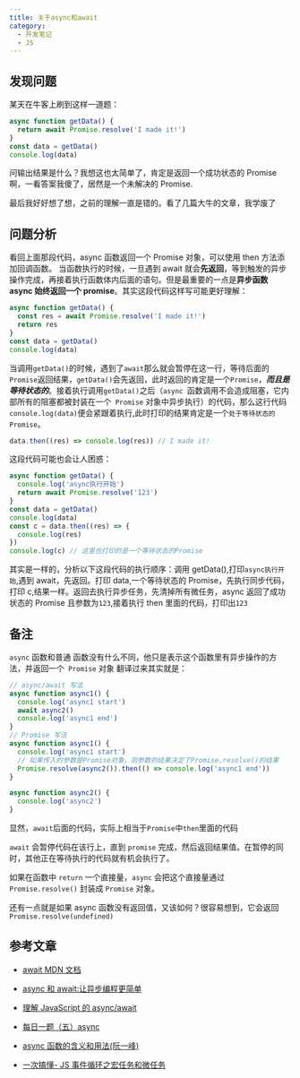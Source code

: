 ```yaml
---
title: 关于async和await
category:
  - 开发笔记
  - JS
---
```


## 发现问题

某天在牛客上刷到这样一道题：

```js
async function getData() {
  return await Promise.resolve('I made it!')
}
const data = getData()
console.log(data)
```

问输出结果是什么？我想这也太简单了，肯定是返回一个成功状态的 Promise 啊，一看答案我傻了，居然是一个未解决的 Promise.

最后我好好想了想，之前的理解一直是错的。看了几篇大牛的文章，我学废了

## 问题分析

看回上面那段代码，async 函数返回一个 Promise 对象，可以使用 then 方法添加回调函数。 当函数执行的时候，一旦遇到 await 就会**先返回**，等到触发的异步操作完成，再接着执行函数体内后面的语句。但是最重要的一点是**异步函数 async 始终返回一个 promise**。其实这段代码这样写可能更好理解：

```js
async function getData() {
  const res = await Promise.resolve('I made it!')
  return res
}
const data = getData()
console.log(data)
```

当调用`getData()`的时候，遇到了`await`那么就会暂停在这一行，等待后面的`Promise`返回结果，`getData()`会先返回，此时返回的肯定是一个`Promise`，**_而且是等待状态的_**。接着执行调用`getData()`之后（`async `函数调用不会造成阻塞，它内部所有的阻塞都被封装在一个` Promise` 对象中异步执行）的代码，那么这行代码`console.log(data)`便会紧跟着执行,此时打印的结果肯定是一个`处于等待状态的Promise`。

```js
data.then((res) => console.log(res)) // I made it!
```

这段代码可能也会让人困惑：

```js
async function getData() {
  console.log('async执行开始')
  return await Promise.resolve('123')
}
const data = getData()
console.log(data)
const c = data.then((res) => {
  console.log(res)
})
console.log(c) // 这里也打印的是一个等待状态的Promise
```

其实是一样的，分析以下这段代码的执行顺序：调用 getData(),打印`async执行开始`,遇到 await，先返回。打印 data,一个等待状态的 Promise，先执行同步代码，打印 c,结果一样。返回去执行异步任务，先清掉所有微任务，async 返回了成功状态的 Promise 且参数为`123`,接着执行 then 里面的代码，打印出`123`

## 备注

`async` 函数和普通 函数没有什么不同，他只是表示这个函数里有异步操作的方法，并返回一个` Promise` 对象
翻译过来其实就是：

```js
// async/await 写法
async function async1() {
  console.log('async1 start')
  await async2()
  console.log('async1 end')
}
// Promise 写法
async function async1() {
  console.log('async1 start')
  // 如果传入的参数是Promise对象，则参数的结果决定了Promise.resolve()的结果
  Promise.resolve(async2()).then(() => console.log('async1 end'))
}

async function async2() {
  console.log('async2')
}
```

显然，`await`后面的代码，实际上相当于`Promise`中`then`里面的代码

`await` 会暂停代码在该行上，直到 `promise` 完成，然后返回结果值。在暂停的同时，其他正在等待执行的代码就有机会执行了。

如果在函数中 `return` 一个直接量，`async` 会把这个直接量通过 `Promise.resolve()` 封装成 `Promise` 对象。

还有一点就是如果 async 函数没有返回值，又该如何？很容易想到，它会返回 `Promise.resolve(undefined)`

## 参考文章

- [await MDN 文档](https://developer.mozilla.org/zh-CN/docs/Web/JavaScript/Reference/Operators/await)

- [async 和 await:让异步编程更简单](https://developer.mozilla.org/zh-CN/docs/Learn/JavaScript/Asynchronous/Async_await)

- [理解 JavaScript 的 async/await](https://segmentfault.com/a/1190000007535316)

- [每日一题（五）async](https://blog.csdn.net/MFWSCQ/article/details/105109727)

- [async 函数的含义和用法(阮一峰)](http://www.ruanyifeng.com/blog/2015/05/async.html)

- [一次搞懂- JS 事件循环之宏任务和微任务](https://segmentfault.com/a/1190000039971920)

